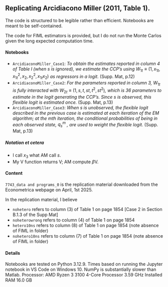 ## Replicating Arcidiacono Miller (2011, Table 1). 

The code is structured to be legible rather than efficient. Notebooks are meant to be self-contained. 

The code for FIML estimators is provided, but I do not run the Monte Carlos given the long expected computation time. 

#### Notebooks
- ```ArcidiaconoMiller_Case1```: _To obtain the estimates reported in column 4 of Table I (when s is ignored), we estimate the CCP’s using_ $W_{1t} ≡ (1, x_{1t}, x^2_{1t}, x_2, x^2_2, x_{1t} x_2)$ _as regressors in a logit._ (Supp. Mat, p.12)
- ```ArcidiaconoMiller_Case2```: _For the parameters reported in column 3,_ $W_{1t}$ _is fully interacted with_ $W_{2t} ≡ (1, s, t, st, t^2, st^2)$_, which is 36 parameters to estimate in the logit generating the CCP’s. Since s is observed, this flexible logit is estimated once._ (Supp. Mat, p.13)
- ```ArcidiaconoMiller_Case3```: _When s is unobserved, the flexible logit described in the previous case is estimated at each iteration of the EM algorithm; at the_ $m$_th iteration, the conditional probabilities of being in each observed state, _$q_s^m$_ , are used to weight the flexible logit._ (Supp. Mat, p.13)

##### Notation et cetera
- I call $x_3$ what AM call $s$. 
- My V function returns V; AM compute $\beta$V. 

#### Content 
```7743_data and programs_0``` is the replication material downloaded from the Econometrica webpage on April, 1st 2025.

In the replication material, I believe
- ```nohetero``` refers to column (3) of Table 1 on page 1854 [Case 2 in Section B.1.3 of the Supp Mat]
- ```noheterowrong``` refers to column (4) of Table 1 on page 1854
- ```hetero10ns``` refers to column (8) of Table 1 on page 1854 (note absence of FIML in folder)
- ```nohetero10ns``` refers to column (7) of Table 1 on page 1854 (note absence of FIML in folder)

#### Details 
Notebooks are tested on Python 3.12.9. Times based on running the Jupyter notebook in VS Code on Windows 10. 
NumPy is substantially slower than Matlab. 
Processor: AMD Ryzen 3 3100 4-Core Processor 3.59 GHz
Installed RAM	16.0 GB